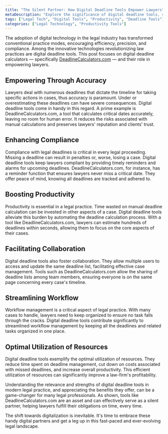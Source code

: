 ```yaml
---
title: "The Silent Partner: How Digital Deadline Tools Empower Lawyers"
metaDescription: "Explore the significance of digital deadline tools, such as DeadlineCalculators.com, in the legal industry. Learn how these tools enhance productivity, precision, and compliance in legal practices."
tags: ["Legal Tech", "Digital Tools", "Productivity", "Deadline Tools"]
categories: ["Legal Technology", "Productivity Tools"]
---
```


The adoption of digital technology in the legal industry has transformed conventional practice modes, encouraging efficiency, precision, and compliance. Among the innovative technologies revolutionizing law practices are digital deadline tools. This post focuses on digital deadline calculators — specifically [DeadlineCalculators.com](https://www.deadlinecalculators.com/) — and their role in empowering lawyers.

## Empowering Through Accuracy

Lawyers deal with numerous deadlines that dictate the timeline for taking specific actions in cases, thus accuracy is paramount. Under or overestimating these deadlines can have severe consequences. Digital deadline tools come in handy in this regard. A prime example is DeadlineCalculators.com, a tool that calculates critical dates accurately, leaving no room for human error. It reduces the risks associated with manual calculations and preserves lawyers' reputation and clients' trust.

## Enhancing Compliance

Compliance with legal deadlines is critical in every legal proceeding. Missing a deadline can result in penalties or, worse, losing a case. Digital deadline tools keep lawyers compliant by providing timely reminders and alarms for upcoming deadlines. DeadlineCalculators.com, for instance, has a reminder function that ensures lawyers never miss a critical date. They offer peace of mind, knowing all deadlines are tracked and adhered to.

## Boosting Productivity

Productivity is essential in a legal practice. Time wasted on manual deadline calculation can be invested in other aspects of a case. Digital deadline tools alleviate this burden by automating the deadline calculation process. With a tool like DeadlineCalculators.com, lawyers can estimate hundreds of deadlines within seconds, allowing them to focus on the core aspects of their cases.

## Facilitating Collaboration

Digital deadline tools also foster collaboration. They allow multiple users to access and update the same deadline list, facilitating effective case management. Tools such as DeadlineCalculators.com allow the sharing of deadline lists among team members, ensuring everyone is on the same page concerning every case's timeline.

## Streamlining Workflow

Workflow management is a critical aspect of legal practice. With many cases to handle, lawyers need to keep organized to ensure no task falls through the cracks. Digital deadline tools contribute significantly to streamlined workflow management by keeping all the deadlines and related tasks organized in one place. 

## Optimal Utilization of Resources

Digital deadline tools exemplify the optimal utilization of resources. They reduce time spent on deadline management, cut down on costs associated with missed deadlines, and increase overall productivity. This efficient utilization of resources can significantly improve a law-firm's profitability.

Understanding the relevance and strengths of digital deadline tools in modern legal practice, and appreciating the benefits they offer, can be a game-changer for many legal professionals. As shown, tools like DeadlineCalculators.com are an asset and can effectively serve as a silent partner, helping lawyers fulfill their obligations on time, every time. 

The shift towards digitalization is inevitable. It's time to embrace these handy digital partners and get a leg up in this fast-paced and ever-evolving legal landscape.